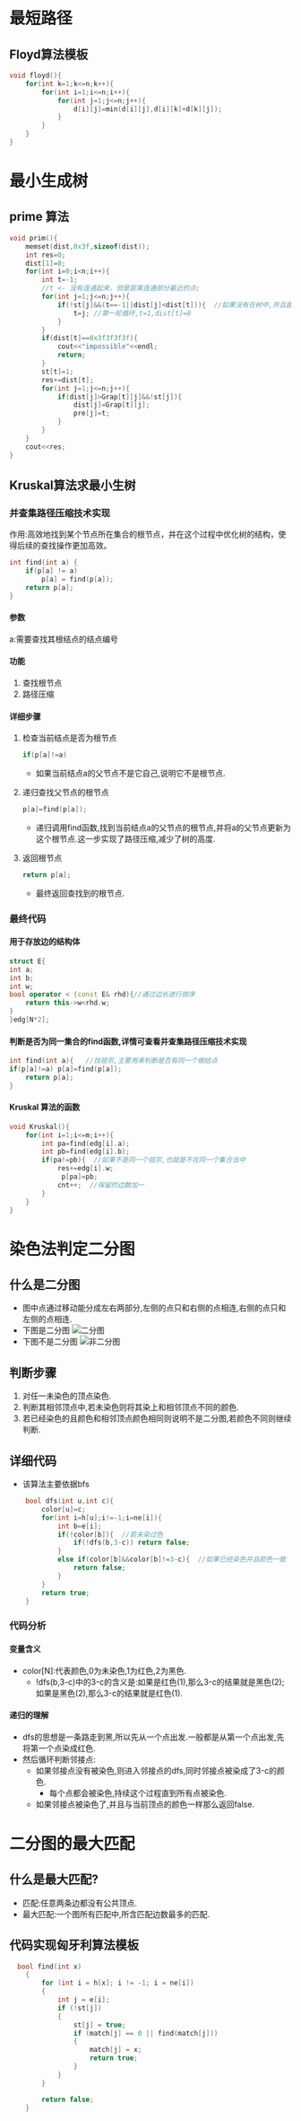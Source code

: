 # 最短路径

## Floyd算法模板

```cpp
void floyd(){
    for(int k=1;k<=n;k++){
        for(int i=1;i<=n;i++){
            for(int j=1;j<=n;j++){
                d[i][j]=min(d[i][j],d[i][k]+d[k][j]);
            }
        }
    }
}
```

# 最小生成树

## prime 算法

```cpp
void prim(){
    memset(dist,0x3f,sizeof(dist));
    int res=0;
    dist[1]=0;
    for(int i=0;i<n;i++){
        int t=-1;
        //t <- 没有连通起来，但是距离连通部分最近的点;
        for(int j=1;j<=n;j++){
            if(!st[j]&&(t==-1||dist[j]<dist[t])){  //如果没有在树中,并且距离树的距离很短
                t=j; //第一轮循环,t=1,dist[t]=0
            }
        }
        if(dist[t]==0x3f3f3f3f){
            cout<<"impossible"<<endl;
            return;
        }
        st[t]=1;
        res+=dist[t];
        for(int j=1;j<=n;j++){
            if(dist[j]>Grap[t][j]&&!st[j]){
                dist[j]=Grap[t][j];
                pre[j]=t;
            }
        }
    }
    cout<<res;
}
```

## Kruskal算法求最小生树

### 并查集路径压缩技术实现

作用:高效地找到某个节点所在集合的根节点，并在这个过程中优化树的结构，使得后续的查找操作更加高效。

```cpp
int find(int a) {
    if(p[a] != a) 
        p[a] = find(p[a]);
    return p[a];
}
```

#### 参数

a:需要查找其根结点的结点编号

#### 功能

1. 查找根节点
2. 路径压缩

#### 详细步骤

1. 检查当前结点是否为根节点

   ```cpp
   if(p[a]!=a)
   ```

   * 如果当前结点a的父节点不是它自己,说明它不是根节点.
2. 递归查找父节点的根节点

   ```cpp
   p[a]=find(p[a]);
   ```

   * 递归调用find函数,找到当前结点a的父节点的根节点,并将a的父节点更新为这个根节点.这一步实现了路径压缩,减少了树的高度.
3. 返回根节点

   ```cpp
   return p[a];
   ```

   * 最终返回查找到的根节点.

### 最终代码

#### 用于存放边的结构体

```cpp
struct E{
int a;
int b;
int w;
bool operator < (const E& rhd){//通过边长进行排序
    return this->w<rhd.w;
}
}edg[N*2];
```

#### 判断是否为同一集合的find函数,详情可查看并查集路径压缩技术实现

```cpp
int find(int a){   //找祖宗,主要用来判断是否有同一个根结点
if(p[a]!=a) p[a]=find(p[a]);
    return p[a];
}
```

#### Kruskal 算法的函数

```cpp
void Kruskal(){
    for(int i=1;i<=m;i++){
        int pa=find(edg[i].a);
        int pb=find(edg[i].b);
        if(pa!=pb){  //如果不是同一个祖宗,也就是不在同一个集合当中
            res+=edg[i].w;
             p[pa]=pb;
            cnt++;  //保留的边数加一
        }
    }
}
```

# 染色法判定二分图

## 什么是二分图

* 图中点通过移动能分成左右两部分,左侧的点只和右侧的点相连,右侧的点只和左侧的点相连.
* 下图是二分图
  ![二分图]()
* 下图不是二分图
  ![非二分图]()

## 判断步骤

1. 对任一未染色的顶点染色.
2. 判断其相邻顶点中,若未染色则将其染上和相邻顶点不同的颜色.
3. 若已经染色的且颜色和相邻顶点颜色相同则说明不是二分图,若颜色不同则继续判断.

## 详细代码

* 该算法主要依据bfs

```cpp
    bool dfs(int u,int c){
        color[u]=c;
        for(int i=h[u];i!=-1;i=ne[i]){
            int b=e[i];
            if(!color[b]){  //若未染过色
                if(!dfs(b,3-c)) return false;
            }
            else if(color[b]&&color[b]!=3-c){  //如果已经染色并且颜色一致
                return false;
            }
        }
        return true;
    }
```

### 代码分析

#### 变量含义

* color[N]:代表颜色,0为未染色,1为红色,2为黑色.
  * !dfs(b,3-c)中的3-c的含义是:如果是红色(1),那么3-c的结果就是黑色(2);如果是黑色(2),那么3-c的结果就是红色(1).

#### 递归的理解

* dfs的思想是一条路走到黑,所以先从一个点出发.一般都是从第一个点出发,先将第一个点染成红色.
* 然后循环判断邻接点:
  * 如果邻接点没有被染色,则进入邻接点的dfs,同时邻接点被染成了3-c的颜色.
    * 每个点都会被染色,持续这个过程直到所有点被染色.
  * 如果邻接点被染色了,并且与当前顶点的颜色一样那么返回false.

# 二分图的最大匹配

## 什么是最大匹配?

* 匹配:任意两条边都没有公共顶点.
* 最大匹配:一个图所有匹配中,所含匹配边数最多的匹配.

## 代码实现匈牙利算法模板

```cpp
  bool find(int x)
    {
        for (int i = h[x]; i != -1; i = ne[i])
        {
            int j = e[i];
            if (!st[j])
            {
                st[j] = true;
                if (match[j] == 0 || find(match[j]))
                {
                    match[j] = x;
                    return true;
                }
            }
        }

        return false;
    }

```
